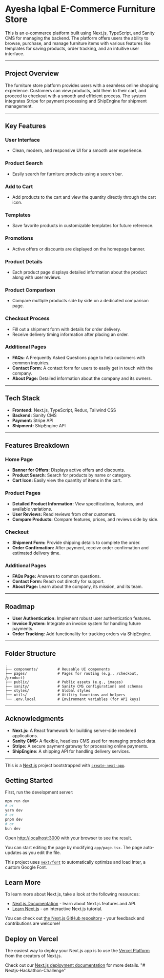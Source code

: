 # Ayesha Iqbal E-Commerce Furniture Store

This is an e-commerce platform built using Next.js, TypeScript, and Sanity CMS for managing the backend. The platform offers users the ability to browse, purchase, and manage furniture items with various features like templates for saving products, order tracking, and an intuitive user interface.

---

## Project Overview
The furniture store platform provides users with a seamless online shopping experience. Customers can view products, add them to their cart, and proceed to checkout with a smooth and efficient process. The system integrates Stripe for payment processing and ShipEngine for shipment management.

---

## Key Features

### User Interface
- Clean, modern, and responsive UI for a smooth user experience.

### Product Search
- Easily search for furniture products using a search bar.

### Add to Cart
- Add products to the cart and view the quantity directly through the cart icon.

### Templates
- Save favorite products in customizable templates for future reference.

### Promotions
- Active offers or discounts are displayed on the homepage banner.

### Product Details
- Each product page displays detailed information about the product along with user reviews.

### Product Comparison
- Compare multiple products side by side on a dedicated comparison page.

### Checkout Process
- Fill out a shipment form with details for order delivery.
- Receive delivery timing information after placing an order.

### Additional Pages
- **FAQs:** A Frequently Asked Questions page to help customers with common inquiries.
- **Contact Form:** A contact form for users to easily get in touch with the company.
- **About Page:** Detailed information about the company and its owners.

---

## Tech Stack

- **Frontend:** Next.js, TypeScript, Redux, Tailwind CSS
- **Backend:** Sanity CMS
- **Payment:** Stripe API
- **Shipment:** ShipEngine API

---

## Features Breakdown

### Home Page
- **Banner for Offers:** Displays active offers and discounts.
- **Product Search:** Search for products by name or category.
- **Cart Icon:** Easily view the quantity of items in the cart.

### Product Pages
- **Detailed Product Information:** View specifications, features, and available variations.
- **User Reviews:** Read reviews from other customers.
- **Compare Products:** Compare features, prices, and reviews side by side.

### Checkout
- **Shipment Form:** Provide shipping details to complete the order.
- **Order Confirmation:** After payment, receive order confirmation and estimated delivery time.

### Additional Pages
- **FAQs Page:** Answers to common questions.
- **Contact Form:** Reach out directly for support.
- **About Page:** Learn about the company, its mission, and its team.

---

## Roadmap

- **User Authentication:** Implement robust user authentication features.
- **Invoice System:** Integrate an invoice system for handling future payments.
- **Order Tracking:** Add functionality for tracking orders via ShipEngine.

---

## Folder Structure

```
.
├── components/         # Reusable UI components
├── pages/              # Pages for routing (e.g., /checkout, /product)
├── public/             # Public assets (e.g., images)
├── sanity/             # Sanity CMS configurations and schemas
├── styles/             # Global styles
├── utils/              # Utility functions and helpers
└── .env.local          # Environment variables (for API keys)
```

---

## Acknowledgments

- **Next.js:** A React framework for building server-side rendered applications.
- **Sanity CMS:** A flexible, headless CMS used for managing product data.
- **Stripe:** A secure payment gateway for processing online payments.
- **ShipEngine:** A shipping API for handling delivery services.

---










This is a [Next.js](https://nextjs.org/) project bootstrapped with [`create-next-app`](https://github.com/vercel/next.js/tree/canary/packages/create-next-app).

## Getting Started

First, run the development server:

```bash
npm run dev
# or
yarn dev
# or
pnpm dev
# or
bun dev
```

Open [http://localhost:3000](http://localhost:3000) with your browser to see the result.

You can start editing the page by modifying `app/page.tsx`. The page auto-updates as you edit the file.

This project uses [`next/font`](https://nextjs.org/docs/basic-features/font-optimization) to automatically optimize and load Inter, a custom Google Font.

## Learn More

To learn more about Next.js, take a look at the following resources:

- [Next.js Documentation](https://nextjs.org/docs) - learn about Next.js features and API.
- [Learn Next.js](https://nextjs.org/learn) - an interactive Next.js tutorial.

You can check out [the Next.js GitHub repository](https://github.com/vercel/next.js/) - your feedback and contributions are welcome!

## Deploy on Vercel

The easiest way to deploy your Next.js app is to use the [Vercel Platform](https://vercel.com/new?utm_medium=default-template&filter=next.js&utm_source=create-next-app&utm_campaign=create-next-app-readme) from the creators of Next.js.

Check out our [Next.js deployment documentation](https://nextjs.org/docs/deployment) for more details.
"# Nextjs-Hackathon-Challenge" 
